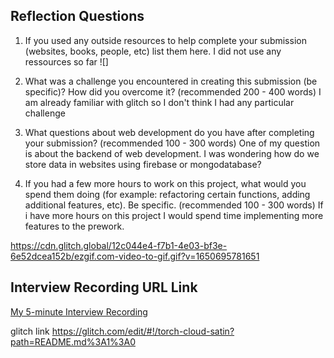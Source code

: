
## Reflection Questions
1. If you used any outside resources to help complete your submission (websites, books, people, etc) list them here. 
I did not use any ressources so far
![]

2. What was a challenge you encountered in creating this submission (be specific)? How did you overcome it? (recommended 200 - 400 words) 
I am already familiar with glitch so I don't think I had any particular challenge 


3. What questions about web development do you have after completing your submission? (recommended 100 - 300 words) 
One of my question is about the backend of web development. I was wondering how do we store data in websites using firebase or mongodatabase?

4. If you had a few more hours to work on this project, what would you spend them doing (for example: refactoring certain functions, adding additional features, etc). Be specific. (recommended 100 - 300 words) 
If i have more hours on this project I would spend time implementing more features to the prework.

https://cdn.glitch.global/12c044e4-f7b1-4e03-bf3e-6e52dcea152b/ezgif.com-video-to-gif.gif?v=1650695781651



## Interview Recording URL Link

[My 5-minute Interview Recording](https://cdn.glitch.me/12c044e4-f7b1-4e03-bf3e-6e52dcea152b/5%20minutesrecord.mov?v=1650695616589)

glitch link https://glitch.com/edit/#!/torch-cloud-satin?path=README.md%3A1%3A0
